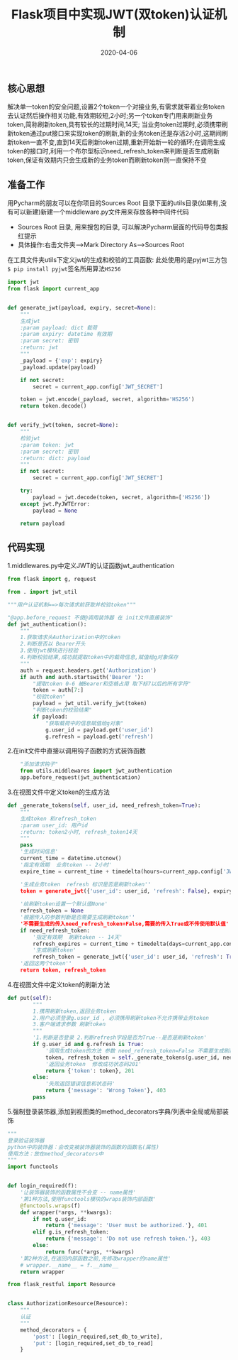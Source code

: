 ﻿---
title: Flask项目中实现JWT(双token)认证机制
date: 2020-04-06
categories:
- Authentication
tags:
- JWT
---
## 核心思想
解决单一token的安全问题,设置2个token一个对接业务,有需求就带着业务token去认证然后操作相关功能,有效期较短,2小时;另一个token专门用来刷新业务token,简称刷新token,具有较长的过期时间,14天;
当业务token过期时,必须携带刷新token通过put接口来实现token的刷新,新的业务token还是存活2小时,这期间刷新token一直不变,直到14天后刷新token过期,重新开始新一轮的循环;在调用生成token的接口时,利用一个布尔型标识need_refresh_token来判断是否生成刷新token,保证有效期内只会生成新的业务token而刷新token则一直保持不变
## 准备工作
用Pycharm的朋友可以在你项目的Sources Root 目录下面的utils目录(如果有,没有可以新建)新建一个middleware.py文件用来存放各种中间件代码
* Sources Root 目录, 用来搜包的目录, 可以解决Pycharm层面的代码导包类报红提示
* 具体操作:右击文件夹-->Mark Directory As-->Sources Root

在工具文件夹utils下定义jwt的生成和校验的工具函数:
此处使用的是pyjwt三方包 ```$ pip install pyjwt```签名所用算法```HS256```
```python
import jwt
from flask import current_app


def generate_jwt(payload, expiry, secret=None):
    """
    生成jwt
    :param payload: dict 载荷
    :param expiry: datetime 有效期
    :param secret: 密钥
    :return: jwt
    """
    _payload = {'exp': expiry}
    _payload.update(payload)

    if not secret:
        secret = current_app.config['JWT_SECRET']

    token = jwt.encode(_payload, secret, algorithm='HS256')
    return token.decode()


def verify_jwt(token, secret=None):
    """
    检验jwt
    :param token: jwt
    :param secret: 密钥
    :return: dict: payload
    """
    if not secret:
        secret = current_app.config['JWT_SECRET']

    try:
        payload = jwt.decode(token, secret, algorithm=['HS256'])
    except jwt.PyJWTError:
        payload = None

    return payload
```
## 代码实现
1.middlewares.py中定义JWT的认证函数jwt_authentication
```python
from flask import g, request

from . import jwt_util

"""用户认证机制==>每次请求前获取并校验token"""

"@app.before_request 不使@调用装饰器 在 init文件直接装饰" 
def jwt_authentication():
    """
    1.获取请求头Authorization中的token
    2.判断是否以 Bearer开头
    3.使用jwt模块进行校验
    4.判断校验结果,成功就提取token中的载荷信息,赋值给g对象保存
    """
    auth = request.headers.get('Authorization')
    if auth and auth.startswith('Bearer '):
        "提取token 0-6 被Bearer和空格占用 取下标7以后的所有字符"
        token = auth[7:]
        "校验token"
        payload = jwt_util.verify_jwt(token)
        "判断token的校验结果"
        if payload:
            "获取载荷中的信息赋值给g对象"
            g.user_id = payload.get('user_id')
            g.refresh = payload.get('refresh')
```
2.在init文件中直接以调用钩子函数的方式装饰函数
```python
	"添加请求钩子"
    from utils.middlewares import jwt_authentication
    app.before_request(jwt_authentication)
```
3.在视图文件中定义token的生成方法
```python
def _generate_tokens(self, user_id, need_refresh_token=True):
	"""
	生成token 和refresh_token
	:param user_id: 用户id
	:return: token2小时, refresh_token14天
	"""
	pass
	'生成时间信息'
	current_time = datetime.utcnow()
	'指定有效期  业务token -- 2小时'
	expire_time = current_time + timedelta(hours=current_app.config['JWT_EXPIRY_HOURS'])

	'生成业务token  refresh 标识是否是刷新token''
	token = generate_jwt({'user_id': user_id, 'refresh': False}, expiry=expire_time)
	
	'给刷新token设置一个默认值None'
	refresh_token = None
	'根据传入的参数判断是否需要生成刷新token''
	'不需要生成的传入need_refresh_token=False,需要的传入True或不传使用默认值'
	if need_refresh_token:
	    '指定有效期  刷新token -- 14天'
	    refresh_expires = current_time + timedelta(days=current_app.config['JWT_REFRESH_DAYS'])
	    '生成刷新token'
	    refresh_token = generate_jwt({'user_id': user_id, 'refresh': True}, expiry=refresh_expires)
	'返回这两个token''
	return token, refresh_token
```
4.在视图文件中定义token的刷新方法
```python
def put(self):
        """
        1.携带刷新token,返回业务token
        2.用户必须登录g.user_id , 必须携带刷新token不允许携带业务token
        3.客户端请求参数 刷新token
        """
        '1.判断是否登录 2.判断refresh字段是否为True--是否是刷新token'
        if g.user_id and g.refresh is True:
            '调用生成token的方法 参数 need_refresh_token=False 不需要生成刷新token 仅生成业务token'
            token, refresh_token = self._generate_tokens(g.user_id, need_refresh_token=False)
            '返回业务token  修改成功状态码201'
            return {'token': token}, 201
        else:
            '失败返回错误信息和状态码'
            return {'message': 'Wrong Token'}, 403
        pass
```
5.强制登录装饰器,添加到视图类的method_decorators字典/列表中全局或局部装饰
```python
"""
登录验证装饰器
python中的装饰器：会改变被装饰器装饰的函数的函数名(属性)
使用方法：放在method_decorators中
"""
import functools


def login_required(f):
    '让装饰器装饰的函数属性不会变 -- name属性'
    '第1种方法,使用functools模块的wraps装饰内部函数'
    @functools.wraps(f)
    def wrapper(*args, **kwargs):
        if not g.user_id:
            return {'message': 'User must be authorized.'}, 401
        elif g.is_refresh_token:
            return {'message': 'Do not use refresh token.'}, 403
        else:
            return func(*args, **kwargs)
    '第2种方法,在返回内部函数之前,先修改wrapper的name属性'
    # wrapper.__name__ = f.__name__
    return wrapper
```
```python
from flask_restful import Resource


class AuthorizationResource(Resource):
    """
    认证
    """
    method_decorators = {
        'post': [login_required,set_db_to_write],
        'put': [login_required,set_db_to_read]
    }
```
